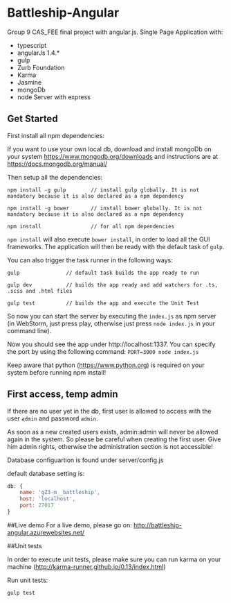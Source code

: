 # Battleship-Angular
Group 9 CAS_FEE final project with angular.js. Single Page Application with:

- typescript
- angularJs 1.4.*
- gulp 
- Zurb Foundation
- Karma
- Jasmine
- mongoDb
- node Server with express


## Get Started

First install all npm dependencies:

If you want to use your own local db, download and install mongoDb on your system  https://www.mongodb.org/downloads and instructions are at https://docs.mongodb.org/manual/

Then setup all the dependencies:

`npm install -g gulp        // install gulp globally. It is not mandatory because it is also declared as a npm dependency`

`npm install -g bower       // install bower globally. It is not mandatory because it is also declared as a npm dependency`

`npm install                // for all npm dependencies`

`npm install` will also execute `bower install`, in order to load all the GUI frameworks. The application will then be ready with the default task of `gulp`.
   
You can also trigger the task runner in the following ways:

`gulp               // default task builds the app ready to run`

`gulp dev           // builds the app ready and add watchers for .ts, .scss and .html files`

`gulp test          // builds the app and execute the Unit Test`

So now you can start the server by executing the `index.js` as npm server (in WebStorm, just press play, otherwise just press `node index.js` in your command line).

Now you should see the app under http://localhost:1337. You can specify the port by using the following command: `PORT=3000 node index.js`

Keep aware that python (https://www.python.org) is required on your system before running npm install!


## First access, temp admin

If there are no user yet in the db, first user is allowed to access with the user `admin` and password `admin`. 

As soon as a new created users exists, admin:admin will never be allowed again in the system. So please be
careful when creating the first user. Give him admin rights, otherwise the administration section is not accessible!

Database configuartion is found under server/config.js

default database setting is: 

```javascript
db: {
    name: 'gZ3-m__battleship',    
    host: 'localhost',    
    port: 27017
}
```

##Live demo
For a live demo, please go on: http://battleship-angular.azurewebsites.net/ 


##Unit tests

In order to execute unit tests, please make sure you can run karma on your machine (http://karma-runner.github.io/0.13/index.html)

Run unit tests:

`gulp test`